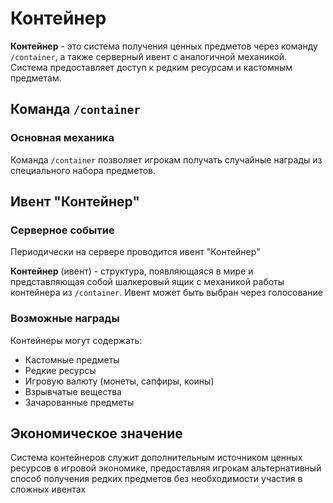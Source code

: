 # Контейнер

**Контейнер** - это система получения ценных предметов через команду `/container`, а также серверный ивент с аналогичной механикой. Система предоставляет доступ к редким ресурсам и кастомным предметам.

## Команда `/container`

### Основная механика
Команда `/container` позволяет игрокам получать случайные награды из специального набора предметов.

## Ивент "Контейнер"

### Серверное событие
Периодически на сервере проводится ивент "Контейнер"

**Контейнер** (ивент) - структура, появляющаяся в мире и представляющая собой шалкеровый ящик с механикой работы контейнера из `/container`. Ивент может быть выбран через голосование

### Возможные награды
Контейнеры могут содержать:
- Кастомные предметы
- Редкие ресурсы
- Игровую валюту (монеты, сапфиры, коины)
- Взрывчатые вещества
- Зачарованные предметы

## Экономическое значение

Система контейнеров служит дополнительным источником ценных ресурсов в игровой экономике, предоставляя игрокам альтернативный способ получения редких предметов без необходимости участия в сложных ивентах
